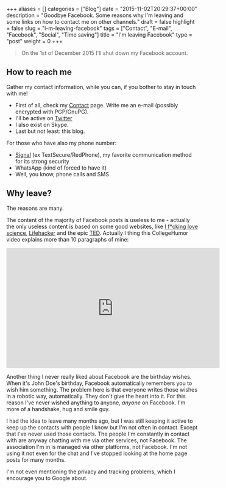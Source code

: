 +++
aliases      = []
categories   = ["Blog"]
date         = "2015-11-02T20:29:37+00:00"
description  = "Goodbye Facebook. Some reasons why I'm leaving and some links on how to contact me on other channels."
draft        = false
highlight    = false
slug         = "i-m-leaving-facebook"
tags         = ["Contact", "E-mail", "Facebook", "Social", "Time saving"]
title        = "I'm leaving Facebook"
type         = "post"
weight       = 0
+++

> On the 1st of December 2015 I'll shut down my Facebook account.


## How to reach me

Gather my contact information, while you can, if you bother to stay in touch
with me!
    
- First of all, check my [Contact](http://matjaz.it/contact/) page. Write me an
  e-mail (possibly encrypted with PGP/GnuPG).
- I'll be active on [Twitter](https://twitter.com/TheMatjaz/)
- I also exist on Skype.
- Last but not least: this blog.

For those who have also my phone number:
    
- [Signal](https://play.google.com/store/apps/details?id=org.thoughtcrime.securesms)
  (ex TextSecure/RedPhone), my favorite communication method for its strong
  security
- WhatsApp (kind of forced to have it)
- Well, you know, phone calls and SMS


## Why leave?

The reasons are many.

The content of the majority of Facebook posts is useless to me - actually the
only useless content is based on some good websites, like
[I f*cking love science](http://www.iflscience.com),
[Lifehacker](https://lifehacker.com) and the epic
[TED](https://www.ted.com). Actually I thing this CollegeHumor video explains
more than 10 paragraphs of mine:

<iframe width="560" height="315" src="https://www.youtube-nocookie.com/embed/WCwmGx2ZUTc?rel=0" frameborder="0" allowfullscreen></iframe>

Another thing I never really liked about Facebook are the birthday wishes. When
it's John Doe's birthday, Facebook automatically remembers you to wish him
something. The problem here is that everyone writes those wishes in a robotic
way, automatically. They don't give the heart into it. For this reason
I've never wished anything to anyone, _anyone_ on Facebook. I'm more of a
handshake, hug and smile guy.

I had the idea to leave many months ago, but I was still keeping it active to
keep up the contacts with people I know but I'm not often in contact. Except
that I've never used those contacts. The people I'm constantly in contact with
are anyway chatting with me via other services, not Facebook. The association
I'm in is managed via other platforms, not Facebook. I'm not using it not even
for the chat and I've stopped looking at the home page posts for many months.

I'm not even mentioning the privacy and tracking problems, which I encourage you
to Google about.

